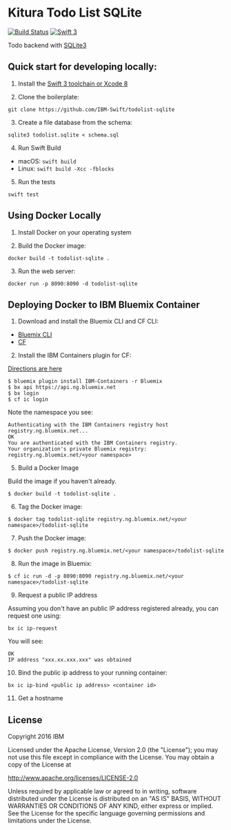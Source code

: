 # Kitura Todo List SQLite 

[![Build Status](https://travis-ci.com/IBM-Swift/TodoList-SQLite.svg?token=pTMsfo6Pp2LFy6rU4Wcz&branch=master)](https://travis-ci.com/IBM-Swift/TodoList-SQLite)
[![Swift 3](https://img.shields.io/badge/Swift-3.0.1%20RELEASE-orange.svg?style=flat)](https://swift.org/download/)

Todo backend with [SQLite3](http://www.sqlite.org)

## Quick start for developing locally:

1. Install the [Swift 3 toolchain or Xcode 8](https://swift.org/download/) 

2. Clone the boilerplate:

  `git clone https://github.com/IBM-Swift/todolist-sqlite`

3. Create a file database from the schema:

  `sqlite3 todolist.sqlite < schema.sql`

4. Run Swift Build

  - macOS: `swift build`
  - Linux: `swift build -Xcc -fblocks`
 
5. Run the tests

  `swift test`

## Using Docker Locally

1. Install Docker on your operating system

2. Build the Docker image:

  `docker build -t todolist-sqlite . `

3. Run the web server:

  `docker run -p 8090:8090 -d todolist-sqlite`
  

## Deploying Docker to IBM Bluemix Container

1. Download and install the Bluemix CLI and CF CLI:

  - [Bluemix CLI](http://clis.ng.bluemix.net/ui/home.html)
  - [CF](https://github.com/cloudfoundry/cli/releases)

2. Install the IBM Containers plugin for CF:

  [Directions are here](https://console.ng.bluemix.net/docs/containers/container_cli_cfic_install.html)
  

  ```
  $ bluemix plugin install IBM-Containers -r Bluemix
  $ bx api https://api.ng.bluemix.net
  $ bx login 
  $ cf ic login
  ```
  
  Note the namespace you see:
  
  ```
  Authenticating with the IBM Containers registry host registry.ng.bluemix.net...
  OK
  You are authenticated with the IBM Containers registry.
  Your organization's private Bluemix registry: registry.ng.bluemix.net/<your namespace>
  ```

5. Build a Docker Image 

  Build the image if you haven't already.
  
  ```
  $ docker build -t todolist-sqlite . 
  ```

6. Tag the Docker image:

  ```
  $ docker tag todolist-sqlite registry.ng.bluemix.net/<your namespace>/todolist-sqlite
  ```
  
7. Push the Docker image: 

  ```
  $ docker push registry.ng.bluemix.net/<your namespace>/todolist-sqlite
  ```
  
8. Run the image in Bluemix:

  ```
  $ cf ic run -d -p 8090:8090 registry.ng.bluemix.net/<your namespace>/todolist-sqlite
  ```

9. Request a public IP address
  
  Assuming you don't have an public IP address registered already, you can request one using:
  
  ```
  bx ic ip-request
  ```
  
  You will see:
  
  ```
  OK
  IP address "xxx.xx.xxx.xxx" was obtained
  ```
  
10. Bind the public ip address to your running container:

  ```
  bx ic ip-bind <public ip address> <container id>
  ```
  
11. Get a hostname
  
## License

Copyright 2016 IBM

Licensed under the Apache License, Version 2.0 (the "License"); you may not use this file except in compliance with the License. You may obtain a copy of the License at

http://www.apache.org/licenses/LICENSE-2.0

Unless required by applicable law or agreed to in writing, software distributed under the License is distributed on an "AS IS" BASIS, WITHOUT WARRANTIES OR CONDITIONS OF ANY KIND, either express or implied. See the License for the specific language governing permissions and limitations under the License.

